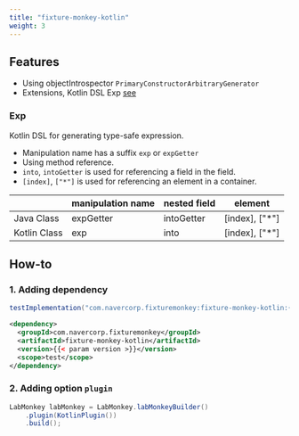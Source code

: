 ```yaml
---
title: "fixture-monkey-kotlin"
weight: 3
---
```


## Features
- Using objectIntrospector `PrimaryConstructorArbitraryGenerator`
- Extensions, Kotlin DSL Exp [see](https://github.com/naver/fixture-monkey/blob/main/fixture-monkey-kotlin/src/main/kotlin/com/navercorp/fixturemonkey/kotlin/FixtureMonkeyExtensions.kt)

### Exp
Kotlin DSL for generating type-safe expression.

* Manipulation name has a suffix `exp` or `expGetter`
* Using method reference.
* `into`, `intoGetter` is used for referencing a field in the field.
* `[index]`, `["*"]` is used for referencing an element in a container. 

|              | manipulation name | nested field | element        | 
|--------------|-------------------|--------------|----------------|
| Java Class   | expGetter         | intoGetter   | [index], ["*"] |
| Kotlin Class | exp               | into         | [index], ["*"] |

## How-to
### 1. Adding dependency
```groovy
testImplementation("com.navercorp.fixturemonkey:fixture-monkey-kotlin:{{< param version >}}")
```

```xml
<dependency>
  <groupId>com.navercorp.fixturemonkey</groupId>
  <artifactId>fixture-monkey-kotlin</artifactId>
  <version>{{< param version >}}</version>
  <scope>test</scope>
</dependency>
```

### 2. Adding option `plugin`
```java
LabMonkey labMonkey = LabMonkey.labMonkeyBuilder()
    .plugin(KotlinPlugin())
    .build();
```
